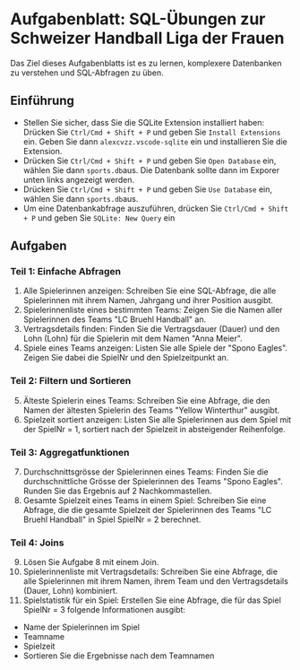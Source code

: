 # Aufgabenblatt: SQL-Übungen zur Schweizer Handball Liga der Frauen
Das Ziel dieses Aufgabenblatts ist es zu lernen, komplexere Datenbanken zu verstehen und SQL-Abfragen zu üben.

## Einführung
* Stellen Sie sicher, dass Sie die SQLite Extension installiert haben: Drücken Sie `Ctrl/Cmd + Shift + P` und geben Sie `Install Extensions` ein. Geben Sie dann `alexcvzz.vscode-sqlite` ein und installieren Sie die Extension.
* Drücken Sie `Ctrl/Cmd + Shift + P` und geben Sie `Open Database` ein, wählen Sie dann `sports.db`aus. Die Datenbank sollte dann im Exporer unten links angezeigt werden.
* Drücken Sie `Ctrl/Cmd + Shift + P` und geben Sie `Use Database` ein, wählen Sie dann `sports.db`aus. 
* Um eine Datenbankabfrage auszuführen, drücken Sie `Ctrl/Cmd + Shift + P` und geben Sie `SQLite: New Query` ein

## Aufgaben
### Teil 1: Einfache Abfragen
1. Alle Spielerinnen anzeigen: Schreiben Sie eine SQL-Abfrage, die alle Spielerinnen mit ihrem Namen, Jahrgang und ihrer Position ausgibt.
2. Spielerinnenliste eines bestimmten Teams: Zeigen Sie die Namen aller Spielerinnen des Teams "LC Bruehl Handball" an.
3. Vertragsdetails finden: Finden Sie die Vertragsdauer (Dauer) und den Lohn (Lohn) für die Spielerin mit dem Namen "Anna Meier".
4. Spiele eines Teams anzeigen: Listen Sie alle Spiele der "Spono Eagles". Zeigen Sie dabei die SpielNr und den Spielzeitpunkt an.

### Teil 2: Filtern und Sortieren
5. Älteste Spielerin eines Teams: Schreiben Sie eine Abfrage, die den Namen der ältesten Spielerin des Teams "Yellow Winterthur" ausgibt.
6. Spielzeit sortiert anzeigen: Listen Sie alle Spielerinnen aus dem Spiel mit der SpielNr = 1, sortiert nach der Spielzeit in absteigender Reihenfolge.

### Teil 3: Aggregatfunktionen
7. Durchschnittsgrösse der Spielerinnen eines Teams: Finden Sie die durchschnittliche Grösse der Spielerinnen des Teams "Spono Eagles". Runden Sie das Ergebnis auf 2 Nachkommastellen.
8. Gesamte Spielzeit eines Teams in einem Spiel: Schreiben Sie eine Abfrage, die die gesamte Spielzeit der Spielerinnen des Teams "LC Bruehl Handball" in Spiel SpielNr = 2 berechnet.

### Teil 4: Joins
9. Lösen Sie Aufgabe 8 mit einem Join.
10. Spielerinnenliste mit Vertragsdetails: Schreiben Sie eine Abfrage, die alle Spielerinnen mit ihrem Namen, ihrem Team und den Vertragsdetails (Dauer, Lohn) kombiniert.
11. Spielstatistik für ein Spiel: Erstellen Sie eine Abfrage, die für das Spiel SpielNr = 3 folgende Informationen ausgibt:

* Name der Spielerinnen im Spiel
* Teamname
* Spielzeit
* Sortieren Sie die Ergebnisse nach dem Teamnamen
